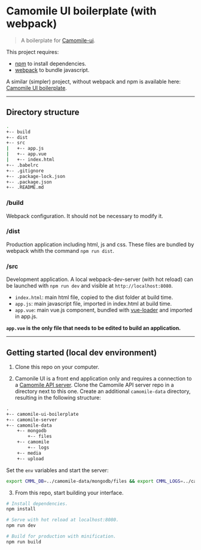 # Camomile UI boilerplate (with webpack)

> A boilerplate for [Camomile-ui](https://github.com/francoisromain/camomile-ui).

This project requires:

* [npm](https://www.npmjs.com/package/npm) to install dependencies.
* [webpack](https://webpack.js.org/) to bundle javascript.

A similar (simpler) project, without webpack and npm is available here: [Camomile UI boilerplate](https://github.com/francoisromain/camomile-ui-boilerplate).

---

## Directory structure

```bash
.
+-- build
+-- dist
+-- src
|   +-- app.js
|   +-- app.vue
|   +-- index.html
+-- .babelrc
+-- .gitignore
+-- .package-lock.json
+-- .package.json
+-- .README.md
```

### /build

Webpack configuration. It should not be necessary to modify it.

### /dist

Production application including html, js and css. These files are bundled by webpack whith the command `npm run dist`.

### /src

Development application. A local webpack-dev-server (with hot reload) can be launched with `npm run dev` and visible at `http://localhost:8080`.

* `index.html`: main html file, copied to the dist folder at build time.
* `app.js`: main javascript file, imported in index.html at build time.
* `app.vue`: main vue.js component, bundled with [vue-loader](https://vue-loader.vuejs.org/en/) and imported in app.js.

**`app.vue` is the only file that needs to be edited to build an application.**

---

## Getting started (local dev environment)

1.  Clone this repo on your computer.

2.  Camonile UI is a front end application only and requires a connection to a [Camomile API server](https://github.com/camomile-project/camomile-server). Clone the Camomile API server repo in a directory next to this one. Create an additional `camomile-data` directory, resulting in the following structure:

```txt
.
+-- camomile-ui-boilerplate
+-- camomile-server
+-- camomile-data
    +-- mongodb
        +-- files
    +-- camomile
        +-- logs
    +-- media
    +-- upload
```

Set the `env` variables and start the server:

```bash
export CMML_DB=../camomile-data/mongodb/files && export CMML_LOGS=../camomile-data/camomile/logs && export CMML_MEDIA=../camomile-data/media && export CMML_UPLOAD=../camomile-data/upload && export CMML_PORT=3000 && export CMML_PASSWORD=roO7p4s5wOrD && docker-compose -f ../camomile-server/docker-compose.dev.yml up --build -d
```

3.  From this repo, start building your interface.

```bash
# Install dependencies.
npm install

# Serve with hot reload at localhost:8080.
npm run dev

# Build for production with minification.
npm run build
```
